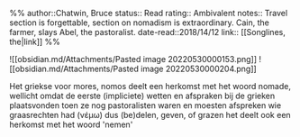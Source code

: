 %%
author::Chatwin, Bruce
status:: Read
rating:: Ambivalent
notes:: Travel section is forgettable, section on nomadism is extraordinary. Cain, the farmer, slays Abel, the pastoralist.
date-read::2018/14/12
link:: [[Songlines, the|link]]
%%

![[obsidian.md/Attachments/Pasted image 20220530000153.png]]
![[obsidian.md/Attachments/Pasted image 20220530000204.png]]

Het griekse voor mores, nomos deelt een herkomst met het woord nomade, wellicht omdat de eerste (impliciete) wetten en afspraken bij de grieken plaatsvonden toen ze nog pastoralisten waren en moesten afspreken wie graasrechten had
(νέμω) dus
(be)delen, geven, of grazen
het deelt ook een herkomst met het woord 'nemen'
